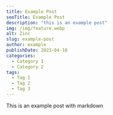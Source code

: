 ```yaml
---
title: Example Post
seoTitle: Example Post
description: "this is an example post"
img: /img/feature.webp
alt: Zinc
slug: example-post
author: example
publishDate: 2023-04-10
categories:
  - Category 1
  - Category 2
tags:
  - Tag 1
  - Tag 2
  - Tag 3
---
```


This is an example post with markdown